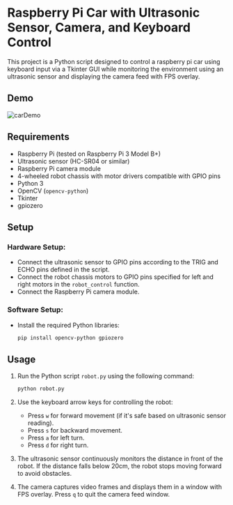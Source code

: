 # Raspberry Pi Car with Ultrasonic Sensor, Camera, and Keyboard Control

This project is a Python script designed to control a raspberry pi car using keyboard input via a Tkinter GUI while monitoring the environment using an ultrasonic sensor and displaying the camera feed with FPS overlay.

## Demo
![carDemo](https://github.com/GurpreetSingh97/Raspberry-Pi-Car/assets/36395745/5415aa4a-6aba-48f6-ae4d-8b6b5c18ac01)



## Requirements

- Raspberry Pi (tested on Raspberry Pi 3 Model B+)
- Ultrasonic sensor (HC-SR04 or similar)
- Raspberry Pi camera module
- 4-wheeled robot chassis with motor drivers compatible with GPIO pins
- Python 3
- OpenCV (`opencv-python`)
- Tkinter
- gpiozero

## Setup

### Hardware Setup:

- Connect the ultrasonic sensor to GPIO pins according to the TRIG and ECHO pins defined in the script.
- Connect the robot chassis motors to GPIO pins specified for left and right motors in the `robot_control` function.
- Connect the Raspberry Pi camera module.

### Software Setup:

- Install the required Python libraries:

    ```bash
    pip install opencv-python gpiozero
    ```

## Usage

1. Run the Python script `robot.py` using the following command:

    ```bash
    python robot.py
    ```

2. Use the keyboard arrow keys for controlling the robot:
   - Press `w` for forward movement (if it's safe based on ultrasonic sensor reading).
   - Press `s` for backward movement.
   - Press `a` for left turn.
   - Press `d` for right turn.

3. The ultrasonic sensor continuously monitors the distance in front of the robot. If the distance falls below 20cm, the robot stops moving forward to avoid obstacles.

4. The camera captures video frames and displays them in a window with FPS overlay. Press `q` to quit the camera feed window.


